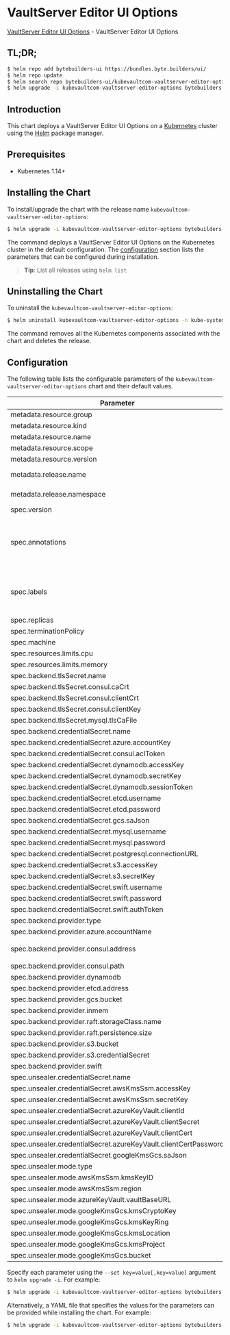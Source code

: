 # VaultServer Editor UI Options

[VaultServer Editor UI Options](https://byte.builders) - VaultServer Editor UI Options

## TL;DR;

```bash
$ helm repo add bytebuilders-ui https://bundles.byte.builders/ui/
$ helm repo update
$ helm search repo bytebuilders-ui/kubevaultcom-vaultserver-editor-options --version=v0.4.3
$ helm upgrade -i kubevaultcom-vaultserver-editor-options bytebuilders-ui/kubevaultcom-vaultserver-editor-options -n kube-system --create-namespace --version=v0.4.3
```

## Introduction

This chart deploys a VaultServer Editor UI Options on a [Kubernetes](http://kubernetes.io) cluster using the [Helm](https://helm.sh) package manager.

## Prerequisites

- Kubernetes 1.14+

## Installing the Chart

To install/upgrade the chart with the release name `kubevaultcom-vaultserver-editor-options`:

```bash
$ helm upgrade -i kubevaultcom-vaultserver-editor-options bytebuilders-ui/kubevaultcom-vaultserver-editor-options -n kube-system --create-namespace --version=v0.4.3
```

The command deploys a VaultServer Editor UI Options on the Kubernetes cluster in the default configuration. The [configuration](#configuration) section lists the parameters that can be configured during installation.

> **Tip**: List all releases using `helm list`

## Uninstalling the Chart

To uninstall the `kubevaultcom-vaultserver-editor-options`:

```bash
$ helm uninstall kubevaultcom-vaultserver-editor-options -n kube-system
```

The command removes all the Kubernetes components associated with the chart and deletes the release.

## Configuration

The following table lists the configurable parameters of the `kubevaultcom-vaultserver-editor-options` chart and their default values.

|                            Parameter                            |                    Description                     |                       Default                        |
|-----------------------------------------------------------------|----------------------------------------------------|------------------------------------------------------|
| metadata.resource.group                                         |                                                    | <code>kubevault.com</code>                           |
| metadata.resource.kind                                          |                                                    | <code>VaultServer</code>                             |
| metadata.resource.name                                          |                                                    | <code>vaultservers</code>                            |
| metadata.resource.scope                                         |                                                    | <code>Namespaced</code>                              |
| metadata.resource.version                                       |                                                    | <code>v1alpha1</code>                                |
| metadata.release.name                                           | Release name                                       | <code>""</code>                                      |
| metadata.release.namespace                                      | Release namespace                                  | <code>""</code>                                      |
| spec.version                                                    | List options                                       | <code>1.8.2</code>                                   |
| spec.annotations                                                | Annotations to add to the database custom resource | <code>{}</code>                                      |
| spec.labels                                                     | Labels to add to all the template objects          | <code>{}</code>                                      |
| spec.replicas                                                   |                                                    | <code>3</code>                                       |
| spec.terminationPolicy                                          |                                                    | <code>WipeOut</code>                                 |
| spec.machine                                                    |                                                    | <code>""</code>                                      |
| spec.resources.limits.cpu                                       |                                                    | <code>500m</code>                                    |
| spec.resources.limits.memory                                    |                                                    | <code>1Gi</code>                                     |
| spec.backend.tlsSecret.name                                     |                                                    | <code>""</code>                                      |
| spec.backend.tlsSecret.consul.caCrt                             |                                                    | <code><ca-cert></code>                               |
| spec.backend.tlsSecret.consul.clientCrt                         |                                                    | <code><client-cert></code>                           |
| spec.backend.tlsSecret.consul.clientKey                         |                                                    | <code><client-key></code>                            |
| spec.backend.tlsSecret.mysql.tlsCaFile                          |                                                    | <code><tls-ca-file></code>                           |
| spec.backend.credentialSecret.name                              |                                                    | <code>""</code>                                      |
| spec.backend.credentialSecret.azure.accountKey                  |                                                    | <code><account_key></code>                           |
| spec.backend.credentialSecret.consul.aclToken                   |                                                    | <code><acl-token></code>                             |
| spec.backend.credentialSecret.dynamodb.accessKey                |                                                    | <code><access_key></code>                            |
| spec.backend.credentialSecret.dynamodb.secretKey                |                                                    | <code><secret_key></code>                            |
| spec.backend.credentialSecret.dynamodb.sessionToken             |                                                    | <code><session-token></code>                         |
| spec.backend.credentialSecret.etcd.username                     |                                                    | <code><username></code>                              |
| spec.backend.credentialSecret.etcd.password                     |                                                    | <code><password></code>                              |
| spec.backend.credentialSecret.gcs.saJson                        |                                                    | <code><gcs-sa.json></code>                           |
| spec.backend.credentialSecret.mysql.username                    |                                                    | <code><username></code>                              |
| spec.backend.credentialSecret.mysql.password                    |                                                    | <code><password></code>                              |
| spec.backend.credentialSecret.postgresql.connectionURL          |                                                    | <code><connection_url></code>                        |
| spec.backend.credentialSecret.s3.accessKey                      |                                                    | <code><access_key></code>                            |
| spec.backend.credentialSecret.s3.secretKey                      |                                                    | <code><secret_key></code>                            |
| spec.backend.credentialSecret.swift.username                    |                                                    | <code><username></code>                              |
| spec.backend.credentialSecret.swift.password                    |                                                    | <code><password></code>                              |
| spec.backend.credentialSecret.swift.authToken                   |                                                    | <code><auth-token></code>                            |
| spec.backend.provider.type                                      |                                                    | <code>raft</code>                                    |
| spec.backend.provider.azure.accountName                         |                                                    | <code><account-name></code>                          |
| spec.backend.provider.consul.address                            |                                                    | <code>"http://consul-server.default.svc:8500"</code> |
| spec.backend.provider.consul.path                               |                                                    | <code>"vault"</code>                                 |
| spec.backend.provider.dynamodb                                  |                                                    | <code>{}</code>                                      |
| spec.backend.provider.etcd.address                              |                                                    | <code><etcd-server-address></code>                   |
| spec.backend.provider.gcs.bucket                                |                                                    | <code><bucket-name></code>                           |
| spec.backend.provider.inmem                                     |                                                    | <code>{}</code>                                      |
| spec.backend.provider.raft.storageClass.name                    |                                                    | <code>standard</code>                                |
| spec.backend.provider.raft.persistence.size                     |                                                    | <code>10Gi</code>                                    |
| spec.backend.provider.s3.bucket                                 |                                                    | <code><bucket-name></code>                           |
| spec.backend.provider.s3.credentialSecret                       |                                                    | <code>vault-backend-creds</code>                     |
| spec.backend.provider.swift                                     |                                                    | <code>{}</code>                                      |
| spec.unsealer.credentialSecret.name                             |                                                    | <code>""</code>                                      |
| spec.unsealer.credentialSecret.awsKmsSsm.accessKey              |                                                    | <code><access_key></code>                            |
| spec.unsealer.credentialSecret.awsKmsSsm.secretKey              |                                                    | <code><secret_key></code>                            |
| spec.unsealer.credentialSecret.azureKeyVault.clientId           |                                                    | <code><client-cert></code>                           |
| spec.unsealer.credentialSecret.azureKeyVault.clientSecret       |                                                    | <code><client-secret></code>                         |
| spec.unsealer.credentialSecret.azureKeyVault.clientCert         |                                                    | <code><client-cert></code>                           |
| spec.unsealer.credentialSecret.azureKeyVault.clientCertPassword |                                                    | <code><client-cert-password></code>                  |
| spec.unsealer.credentialSecret.googleKmsGcs.saJson              |                                                    | <code>""</code>                                      |
| spec.unsealer.mode.type                                         |                                                    | <code>kubernetesSecret</code>                        |
| spec.unsealer.mode.awsKmsSsm.kmsKeyID                           |                                                    | <code><kms-key-id></code>                            |
| spec.unsealer.mode.awsKmsSsm.region                             |                                                    | <code><region></code>                                |
| spec.unsealer.mode.azureKeyVault.vaultBaseURL                   |                                                    | <code><vault-base-url></code>                        |
| spec.unsealer.mode.googleKmsGcs.kmsCryptoKey                    |                                                    | <code><kms-key></code>                               |
| spec.unsealer.mode.googleKmsGcs.kmsKeyRing                      |                                                    | <code><kms-ring></code>                              |
| spec.unsealer.mode.googleKmsGcs.kmsLocation                     |                                                    | <code><kms-location></code>                          |
| spec.unsealer.mode.googleKmsGcs.kmsProject                      |                                                    | <code><project-name></code>                          |
| spec.unsealer.mode.googleKmsGcs.bucket                          |                                                    | <code><bucket-name></code>                           |


Specify each parameter using the `--set key=value[,key=value]` argument to `helm upgrade -i`. For example:

```bash
$ helm upgrade -i kubevaultcom-vaultserver-editor-options bytebuilders-ui/kubevaultcom-vaultserver-editor-options -n kube-system --create-namespace --version=v0.4.3 --set metadata.resource.group=kubevault.com
```

Alternatively, a YAML file that specifies the values for the parameters can be provided while
installing the chart. For example:

```bash
$ helm upgrade -i kubevaultcom-vaultserver-editor-options bytebuilders-ui/kubevaultcom-vaultserver-editor-options -n kube-system --create-namespace --version=v0.4.3 --values values.yaml
```
